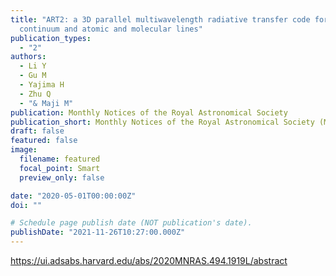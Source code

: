```yaml
---
title: "ART2: a 3D parallel multiwavelength radiative transfer code for
  continuum and atomic and molecular lines"
publication_types:
  - "2"
authors:
  - Li Y
  - Gu M
  - Yajima H
  - Zhu Q
  - "& Maji M"
publication: Monthly Notices of the Royal Astronomical Society
publication_short: Monthly Notices of the Royal Astronomical Society (MNRAS)
draft: false
featured: false
image:
  filename: featured
  focal_point: Smart
  preview_only: false

date: "2020-05-01T00:00:00Z"
doi: ""

# Schedule page publish date (NOT publication's date).
publishDate: "2021-11-26T10:27:00.000Z"
---
```

<https://ui.adsabs.harvard.edu/abs/2020MNRAS.494.1919L/abstract>
